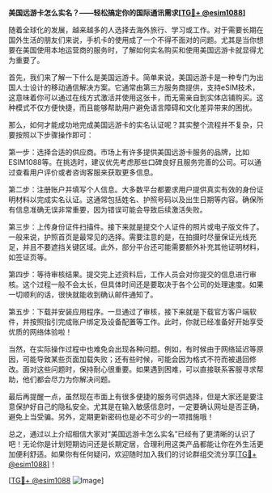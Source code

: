 **美国远游卡怎么实名？——轻松搞定你的国际通讯需求[[TG💪+ @esim1088](https://t.me/s/esim1088)]**

随着全球化的发展，越来越多的人选择去海外旅行、学习或工作。对于需要长期在国外生活的朋友们来说，手机卡的使用成了一个不得不面对的问题。尤其是当你想要在美国使用本地运营商的服务时，了解如何实名购买和使用美国远游卡就显得尤为重要了。

首先，我们来了解一下什么是美国远游卡。简单来说，美国远游卡是一种专门为出国人士设计的移动通信解决方案。它通常由第三方服务商提供，支持eSIM技术，这意味着你可以通过在线方式激活并使用这张卡，而无需亲自到实体店铺购买。这种模式不仅方便快捷，而且能够帮助用户避免语言障碍和文化差异带来的困扰。

那么，如何才能成功地完成美国远游卡的实名认证呢？其实整个流程并不复杂，只要按照以下步骤操作即可：

第一步：选择合适的供应商。市场上有许多提供美国远游卡服务的品牌，比如ESIM1088等。在挑选时，建议优先考虑那些口碑良好且服务完善的公司。可以通过查看用户评价或者咨询客服来获取更多信息。

第二步：注册账户并填写个人信息。大多数平台都要求用户提供真实有效的身份证明材料以完成实名认证。这通常包括姓名、护照号码以及出生日期等内容。确保所有信息准确无误非常重要，因为错误可能会导致后续激活失败。

第三步：上传身份证件扫描件。接下来就是提交个人证件的照片或电子版文件了。一般来说，护照首页是最常见的选择。需要注意的是，在拍摄时尽量保证光线充足，并且不要遮挡关键区域。此外，部分平台还可能需要额外补充其他证明材料，如签证页等。

第四步：等待审核结果。提交完上述资料后，工作人员会对你提交的信息进行审核。这个过程一般不会太长，但具体时间还是要取决于各个公司的处理速度。如果一切顺利的话，很快就能收到确认邮件通知了。

第五步：下载并安装应用程序。一旦通过了审核，接下来就是下载官方客户端软件，并按照指引完成账户绑定及设备配置等工作。此时，你就已经准备好开始享受优质的网络体验啦！

当然，在实际操作过程中也难免会出现各种问题。例如，有时候由于网络延迟等原因，可能导致某些页面加载失败；还有些时候，可能会因为格式不符而被退回修改。面对这些问题时，保持耐心很重要。如果遇到困难，可以直接联系客服寻求帮助，他们都会尽力为你解决问题。

最后再提醒一点，虽然现在市面上有很多便捷的服务可供选择，但是大家还是要注意保护好自己的隐私安全。尤其是在输入敏感信息时，一定要确认网址是否正确，避免上当受骗。另外，定期更新密码也是必不可少的一项措施哦！

总之，通过以上介绍相信大家对“美国远游卡怎么实名”已经有了更清晰的认识了吧！无论你是计划短期访问还是长期定居，合理利用这类产品都能让你在外生活更加便利舒适。如果你有任何疑问，欢迎随时加入我们的讨论群组交流分享[[TG💪+ @esim1088](https://t.me/s/esim1088)]！

[[TG💪+ @esim1088](https://t.me/s/esim1088) ![Image](https://i.postimg.cc/4NQfJmqS/Snipaste-2025-05-13-00-14-12.png)]
